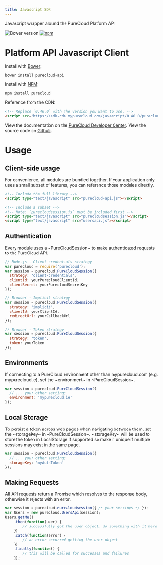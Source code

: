 ```yaml
---
title: Javascript SDK
---
```

Javascript wrapper around the PureCloud Platform API

![Bower version](https://img.shields.io/bower/v/purecloud-api.svg)
[![npm](https://img.shields.io/npm/v/purecloud.svg)](https://www.npmjs.com/package/purecloud)

# Platform API Javascript Client

Install with [Bower](http://bower.io):

~~~sh
bower install purecloud-api
~~~

Install with [NPM](https://www.npmjs.com/package/purecloud):

~~~sh
npm install purecloud
~~~

Reference from the CDN:

~~~html
<!-- Replace `0.46.0` with the version you want to use. -->
<script src="https://sdk-cdn.mypurecloud.com/javascript/0.46.0/purecloud-api-min.js"></script>
~~~

View the documentation on the [PureCloud Developer Center](https://developer.mypurecloud.com/api/rest/client-libraries/javascript/latest/).
View the source code on [Github](https://github.com/MyPureCloud/purecloud_api_sdk_javascript).

# Usage

## Client-side usage

For convenience, all modules are bundled together. 
If your application only uses a small subset of features, you can reference those modules directly.

~~~html
<!-- Include the full library -->
<script type="text/javascript" src="purecloud-api.js"></script>

<!-- Include a subset -->
<!-- Note: `purecloudsession.js` must be included first -->
<script type="text/javascript" src="purecloudsession.js"></script>
<script type="text/javascript" src="usersapi.js"></script>
~~~

## Authentication

Every module uses a ~PureCloudSession~ to make authenticated requests to the PureCloud API.

~~~js
// Node.js - Client credentials strategy
var purecloud = require('purecloud');
var session = purecloud.PureCloudSession({
  strategy: 'client-credentials',
  clientId: yourPurecloudClientId,
  clientSecret: yourPurecloudSecretKey
});

// Browser - Implicit strategy
var session = purecloud.PureCloudSession({
  strategy: 'implicit',
  clientId: yourClientId,
  redirectUrl: yourCallbackUrl
});

// Browser - Token strategy
var session = purecloud.PureCloudSession({
  strategy: 'token',
  token: yourToken
});
~~~

## Environments
If connecting to a PureCloud environment other than mypurecloud.com (e.g. mypurecloud.ie), set the ~environment~ in ~PureCloudSession~.

~~~js
var session = purecloud.PureCloudSession({
  // ... your other settings
  environment: 'mypurecloud.ie'
});
~~~

## Local Storage
To persist a token across web pages when navigating between them, set the ~storageKey~ in ~PureCloudSession~.
~storageKey~ will be used to store the token in LocalStorage if supported so make it unique if multiple sessions may exist in the same page.

~~~js
var session = purecloud.PureCloudSession({
  // ... your other settings
  storageKey: 'myAuthToken'
});
~~~

## Making Requests

All API requests return a Promise which resolves to the response body,
otherwise it rejects with an error.

~~~js
var session = purecloud.PureCloudSession({ /* your settings */ });
var Users = new purecloud.UsersApi(session);
Users.getMe()
    .then(function(user) {
        // successfully got the user object, do something with it here
    })
    .catch(function(error) {
        // an error occurred getting the user object
    })
    .finally(function() {
        // this will be called for successes and failures
    });
~~~

